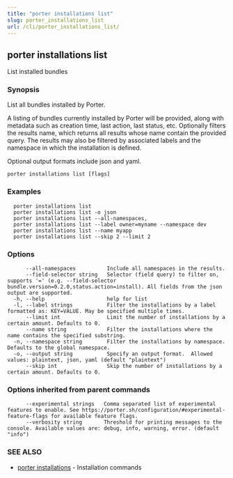 ```yaml
---
title: "porter installations list"
slug: porter_installations_list
url: /cli/porter_installations_list/
---
```

## porter installations list

List installed bundles

### Synopsis

List all bundles installed by Porter.

A listing of bundles currently installed by Porter will be provided, along with metadata such as creation time, last action, last status, etc.
Optionally filters the results name, which returns all results whose name contain the provided query.
The results may also be filtered by associated labels and the namespace in which the installation is defined.

Optional output formats include json and yaml.

```
porter installations list [flags]
```

### Examples

```
  porter installations list
  porter installations list -o json
  porter installations list --all-namespaces,
  porter installations list --label owner=myname --namespace dev
  porter installations list --name myapp
  porter installations list --skip 2 --limit 2
```

### Options

```
      --all-namespaces          Include all namespaces in the results.
      --field-selector string   Selector (field query) to filter on, supports '=' (e.g. --field-selector bundle.version=0.2.0,status.action=install). All fields from the json output are supported.
  -h, --help                    help for list
  -l, --label strings           Filter the installations by a label formatted as: KEY=VALUE. May be specified multiple times.
      --limit int               Limit the number of installations by a certain amount. Defaults to 0.
      --name string             Filter the installations where the name contains the specified substring.
  -n, --namespace string        Filter the installations by namespace. Defaults to the global namespace.
  -o, --output string           Specify an output format.  Allowed values: plaintext, json, yaml (default "plaintext")
      --skip int                Skip the number of installations by a certain amount. Defaults to 0.
```

### Options inherited from parent commands

```
      --experimental strings   Comma separated list of experimental features to enable. See https://porter.sh/configuration/#experimental-feature-flags for available feature flags.
      --verbosity string       Threshold for printing messages to the console. Available values are: debug, info, warning, error. (default "info")
```

### SEE ALSO

* [porter installations](/cli/porter_installations/)	 - Installation commands

